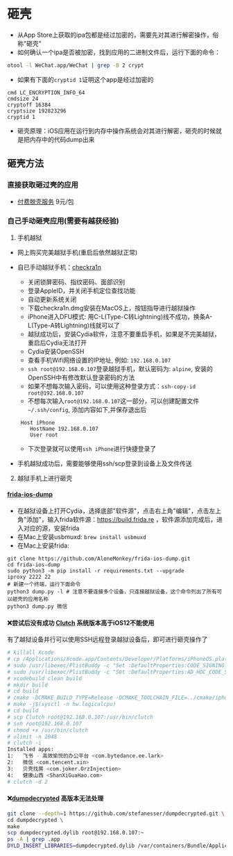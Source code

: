 # 砸壳

- 从App Store上获取的ipa包都是经过加密的，需要先对其进行解密操作，俗称"砸壳"
- 如何确认一个ipa是否被加密，找到应用的二进制文件后，运行下面的命令：

```bash
otool -l WeChat.app/WeChat | grep -B 2 crypt
```
- 如果有下面的`cryptid 1`证明这个app是经过加密的
```
cmd LC_ENCRYPTION_INFO_64
cmdsize 24
cryptoff 16384
cryptsize 192823296
cryptid 1
```

- 砸壳原理：iOS应用在运行到内存中操作系统会对其进行解密，砸壳的时候就是把内存中的代码dump出来

## 砸壳方法

### 直接获取砸过壳的应用

- [付费脱壳服务](https://www.dumpapp.com/) 9元/包

### 自己手动砸壳应用(需要有越获经验)

1. 手机越狱

- 网上购买完美越狱手机(重启后依然越狱正常)
- 自已手动越狱手机：[checkra1n](https://checkra.in/)
    - 关闭锁屏密码、指纹密码、面部识别
    - 登录AppleID，并关闭手机定位查找功能
    - 自动更新系统关闭
    - 下载checkra1n.dmg安装在MacOS上，按钮指导进行越狱操作
    - iPhone进入DFU模式: 用C-L(Type-C转Lightning)线不成功，换条A-L(Type-A转Lightning)线就可以了
    - 越狱成功后，安装Cydia软件，注意不要重启手机，如果是不完美越狱，重启后Cydia无法打开
    - Cydia安装OpenSSH
    - 查看手机Wifi网络设置的IP地址, 例如: `192.168.0.107`
    - `ssh root@192.168.0.107`登录越狱手机，默认密码为: `alpine`, 安装的OpenSSH中有修改默认登录密码的方法
    - 如果不想每次输入密码，可以使用这种登录方式：`ssh-copy-id root@192.168.0.107`
    - 不想每次输入`root@192.168.0.107`这一部分，可以创建配置文件`~/.ssh/config`, 添加内容如下,并保存退出后
    ```
     Host iPhone
        HostName 192.168.0.107 
        User root 
    ```
    - 下次登录就可以使用`ssh iPhone`进行快捷登录了
    
- 手机越狱成功后，需要能够使用ssh/scp登录到设备上及文件传送

2. 越狱手机上进行砸壳

#### [frida-ios-dump](https://github.com/AloneMonkey/frida-ios-dump.git)

- 在越狱设备上打开Cydia，选择底部"软件源"，点击右上角"编辑"，点击左上角"添加"，输入frida软件源：https://build.frida.re
，软件源添加完成后，进入对应的源，安装frida
- 在Mac上安装usbmuxd: `brew install usbmuxd`
- 在Mac上安装frida:
```
git clone https://github.com/AloneMonkey/frida-ios-dump.git
cd frida-ios-dump
sudo python3 -m pip install -r requirements.txt --upgrade
iproxy 2222 22
# 新建一个终端，运行下面命令
python3 dump.py -l # 注意不要连接多个设备，只连接越狱设备，这个命令列出了所有可以砸壳的应用名称
python3 dump.py 微信
```



#### ❌尝试后没有成功 [Clutch](https://github.com/KJCracks/Clutch.git) 系统版本高于iOS12不能使用

有了越狱设备并行可以使用SSH远程登录越狱设备后，即可进行砸壳操作了

```bash
# killall Xcode
# cp /Applications/Xcode.app/Contents/Developer/Platforms/iPhoneOS.platform/Developer/SDKs/iPhoneOS.sdk/SDKSettings.plist ~/
# sudo /usr/libexec/PlistBuddy -c "Set :DefaultProperties:CODE_SIGNING_REQUIRED NO" /Applications/Xcode.app/Contents/Developer/Platforms/iPhoneOS.platform/Developer/SDKs/iPhoneOS.sdk/SDKSettings.plist
# sudo /usr/libexec/PlistBuddy -c "Set :DefaultProperties:AD_HOC_CODE_SIGNING_ALLOWED YES" /Applications/Xcode.app/Contents/Developer/Platforms/iPhoneOS.platform/Developer/SDKs/iPhoneOS.sdk/SDKSettings.plist
# xcodebuild clean build
# mkdir build
# cd build
# cmake -DCMAKE_BUILD_TYPE=Release -DCMAKE_TOOLCHAIN_FILE=../cmake/iphoneos.toolchain.cmake ..
# make -j$(sysctl -n hw.logicalcpu)
# cd build
# scp Clutch root@192.168.0.107:/usr/bin/clutch
# ssh root@192.168.0.107
# chmod +x /usr/bin/clutch
# ulimit -n 2048
# clutch -i
Installed apps:
1:   飞书 - 高效愉悦的办公平台 <com.bytedance.ee.lark>
2:   微信 <com.tencent.xin>
3:   贝壳找房 <com.joker.OrzInjection>
4:   健康山西 <ShanXiGuaHao.com>
# clutch -d 2
```

#### ❌[dumpdecrypted](https://github.com/stefanesser/dumpdecrypted.git) 高版本无法处理

```bash
git clone --depth=1 https://github.com/stefanesser/dumpdecrypted.git \
cd dumpdecrypted \
make
scp dumpdecrypted.dylib root@192.168.0.107:~
ps -A | grep .app
DYLD_INSERT_LIBRARIES=dumpdecrypted.dylib /var/containers/Bundle/Application/D32367C3-3096-4505-9E4F-49A21DA77DA3/Lark.app/Lark
```

